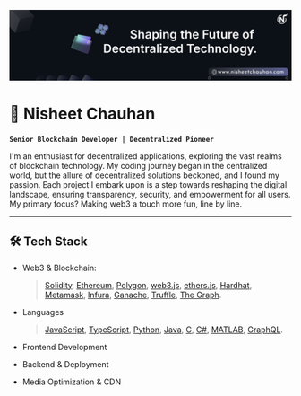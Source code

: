 ![Banner](https://github.com/nisheet94/nisheet94/blob/main/Bannerv1.png)

# 🚀 Nisheet Chauhan

**`Senior Blockchain Developer | Decentralized Pioneer`**

I'm an enthusiast for decentralized applications, exploring the vast realms of blockchain technology. My coding journey began in the centralized world, but the allure of decentralized solutions beckoned, and I found my passion. Each project I embark upon is a step towards reshaping the digital landscape, ensuring transparency, security, and empowerment for all users. My primary focus? Making web3 a touch more fun, line by line.

---

## 🛠️ Tech Stack

- Web3 & Blockchain:
  
  > [Solidity](https://soliditylang.org/), [Ethereum](https://ethereum.org/), [Polygon](https://polygon.technology/), [web3.js](https://web3js.readthedocs.io/), [ethers.js](https://docs.ethers.org/), [Hardhat](https://hardhat.org/), [Metamask](https://metamask.io/), [Infura](https://www.infura.io/), [Ganache](https://trufflesuite.com/ganache/), [Truffle](https://trufflesuite.com/), [The Graph](https://thegraph.com/).

- Languages

  > [JavaScript](https://www.javascript.com/), [TypeScript](https://www.typescriptlang.org/), [Python](https://www.python.org/), [Java](https://www.java.com/), [C](https://en.wikipedia.org/wiki/C_(programming_language)), [C#](https://learn.microsoft.com/en-us/dotnet/csharp/), [MATLAB](https://www.mathworks.com/products/matlab.html), [GraphQL](https://graphql.org/).

- Frontend Development

- Backend & Deployment

- Media Optimization & CDN



<br />
